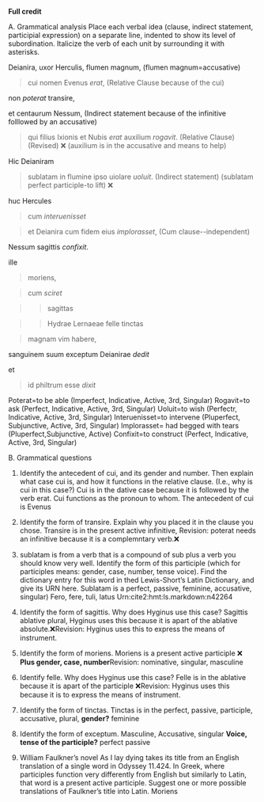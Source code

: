 **Full credit**

A. Grammatical analysis 
Place each verbal idea (clause, indirect statement, participial expression) on a separate line, indented to show its level of subordination. Italicize the verb of each unit by surrounding it with asterisks.

Deianira, uxor Herculis, flumen magnum, (flumen magnum=accusative)

 >cui nomen Evenus *erat*, (Relative Clause because of the cui)

non *poterat* transire, 

et centaurum Nessum, (Indirect statement because of the infinitive folllowed by an accusative)

 >qui filius Ixionis et Nubis *erat*
 auxilium *rogavit*. (Relative Clause)(Revised) ❌
 (auxilium is in the accusative and means to help)
 
 Hic Deianiram 
 >sublatam 
in flumine ipso uiolare *uoluit*. (Indirect statement) (sublatam perfect participle-to lift) ❌

 huc Hercules 

 >cum *interuenisset* 

 >et Deianira cum fidem eius *implorasset*, (Cum clause--independent)

 Nessum sagittis *confixit*. 

ille 
> moriens,

 > cum *sciret*

 >> sagittas 

 >> Hydrae Lernaeae felle tinctas 

 > magnam vim habere,

 sanguinem suum 
 exceptum 
 Deianirae *dedit* 

et 
>id philtrum esse 
*dixit*

Poterat=to be able (Imperfect, Indicative, Active, 3rd, Singular)
Rogavit=to ask (Perfect, Indicative, Active, 3rd, Singular)
Uoluit=to wish (Perfectr, Indicative, Active, 3rd, Singular)
Interuenisset=to intervene (Pluperfect, Subjunctive, Active, 3rd, Singular)
Implorasset= had begged with tears (Pluperfect,Subjunctive, Active)
Confixit=to construct (Perfect, Indicative, Active, 3rd, Singular)

B. Grammatical questions 
1. Identify the antecedent of cui, and its gender and number. Then explain what case cui is, and how it functions in the relative clause. (I.e., why is cui in this case?)
Cui is in the dative case because it is followed by the verb erat. Cui functions as the pronoun to whom.
The antecedent of cui is Evenus
2. Identify the form of transire. Explain why you placed it in the clause you chose.
Transire is in the present active infinitive, Revision: poterat needs an infinitive because it is a complemntary verb.❌
3. sublatam is from a verb that is a compound of sub plus a verb you should know very well. Identify the form of this participle (which for participles means: gender, case, number, tense voice). Find the dictionary entry for this word in thed Lewis-Short’s Latin Dictionary, and give its URN here.
Sublatam is a perfect, passive, feminine, accusative, singular)
Fero, fere, tuli, latus
Urn:cite2:hmt:ls.markdown:n42264

4. Identify the form of sagittis. Why does Hyginus use this case?
Sagittis ablative plural, Hyginus uses this because it is apart of the ablative absolute.❌Revision: Hyginus uses this to express the means of instrument.
5. Identify the form of moriens.
Moriens is a present active participle  ❌ **Plus gender, case, number**Revision: nominative, singular, masculine
6. Identify felle. Why does Hyginus use this case?
Felle is in the ablative because it is apart of the participle ❌Revision: Hyginus uses this because it is to express the means of instrument. 
7. Identify the form of tinctas.
Tinctas is in the perfect, passive, participle, accusative, plural,  **gender?** feminine
8. Identify the form of exceptum.
Masculine, Accusative, singular **Voice, tense of the participle?** perfect passive
9. William Faulkner’s novel As I lay dying takes its title from an English translation of a single word in Odyssey 11.424. In Greek, where participles function very differently from English but similarly to Latin, that word is a present active participle. Suggest one or more possible translations of Faulkner’s title into Latin.
 Moriens
